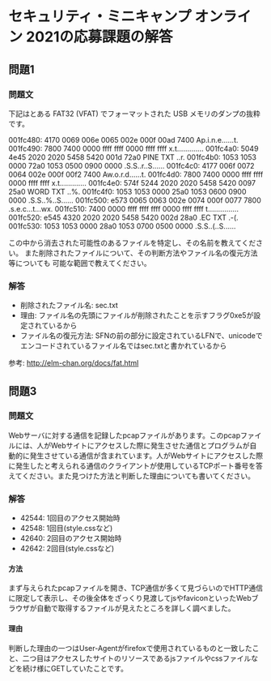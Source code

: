 # セキュリティ・ミニキャンプ オンライン 2021の応募課題の解答

## 問題1

### 問題文

下記はとある FAT32 (VFAT) でフォーマットされた USB メモリのダンプの抜粋です。

001fc480: 4170 0069 006e 0065 002e 000f 00ad 7400  Ap.i.n.e......t.
001fc490: 7800 7400 0000 ffff ffff 0000 ffff ffff  x.t.............
001fc4a0: 5049 4e45 2020 2020 5458 5420 001d 72a0  PINE    TXT ..r.
001fc4b0: 1053 1053 0000 72a0 1053 0500 0900 0000  .S.S..r..S......
001fc4c0: 4177 006f 0072 0064 002e 000f 00f2 7400  Aw.o.r.d......t.
001fc4d0: 7800 7400 0000 ffff ffff 0000 ffff ffff  x.t.............
001fc4e0: 574f 5244 2020 2020 5458 5420 0097 25a0  WORD    TXT ..%.
001fc4f0: 1053 1053 0000 25a0 1053 0600 0900 0000  .S.S..%..S......
001fc500: e573 0065 0063 002e 0074 000f 0077 7800  .s.e.c...t...wx.
001fc510: 7400 0000 ffff ffff ffff 0000 ffff ffff  t...............
001fc520: e545 4320 2020 2020 5458 5420 002d 28a0  .EC     TXT .-(.
001fc530: 1053 1053 0000 28a0 1053 0700 0500 0000  .S.S..(..S......

この中から消去された可能性のあるファイルを特定し、その名前を教えてください。
また削除されたファイルについて、その判断方法やファイル名の復元方法等についても
可能な範囲で教えてください。

### 解答

- 削除されたファイル名: sec.txt
- 理由: ファイル名の先頭にファイルが削除されたことを示すフラグ0xe5が設定されているから
- ファイル名の復元方法: SFNの前の部分に設定されているLFNで、unicodeでエンコードされているファイル名ではsec.txtと書かれているから

参考: http://elm-chan.org/docs/fat.html

## 問題3

### 問題文

Webサーバに対する通信を記録したpcapファイルがあります。このpcapファイルには、人がWebサイトにアクセスした際に発生させた通信とプログラムが自動的に発生させている通信が含まれています。人がWebサイトにアクセスした際に発生したと考えられる通信のクライアントが使用しているTCPポート番号を答えてください。また見つけた方法と判断した理由についても書いてください。

### 解答

- 42544: 1回目のアクセス開始時
- 42548: 1回目(style.cssなど)
- 42640: 2回目のアクセス開始時 
- 42642: 2回目(style.cssなど)

#### 方法

まず与えられたpcapファイルを開き、TCP通信が多くて見づらいのでHTTP通信に限定して表示し、その後全体をざっくり見渡してjsやfaviconといったWebブラウザが自動で取得するファイルが見えたところを詳しく調べました。

#### 理由

判断した理由の一つはUser-Agentがfirefoxで使用されているものと一致したこと、二つ目はアクセスしたサイトのリソースであるjsファイルやcssファイルなどを続け様にGETしていたことです。